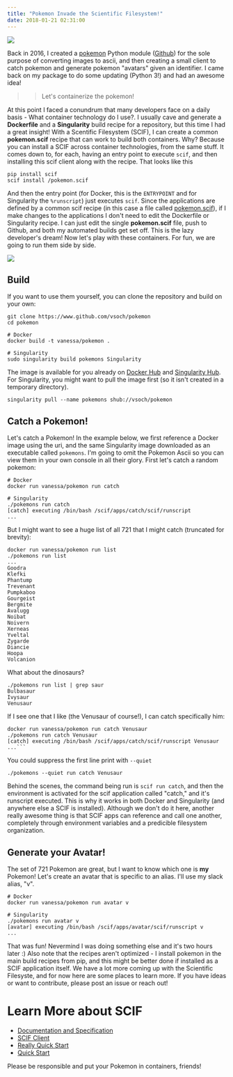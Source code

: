 ```yaml
---
title: "Pokemon Invade the Scientific Filesystem!"
date: 2018-01-21 02:31:00
---
```


<div>
<img src="https://github.com/vsoch/pokemon/raw/master/img/generation.gif">
</div>

Back in 2016, I created a <a href="https://vsoch.github.io/2016/pokemon-ascii/" target="_blank">pokemon</a> Python module (<a href="https://github.com/vsoch/pokemon" target="_blank">Github</a>) for the sole purpose of converting images to ascii, and then creating a small client to catch pokemon and generate pokemon "avatars" given an identifier. I came back on my package to do some updating (Python 3!) and had an awesome idea!

 >> Let's containerize the pokemon!

At this point I faced a conundrum that many developers face on a daily basis - <italic>What container technology do I use?</italic>. I usually cave and generate a **Dockerfile** and a **Singularity** build recipe for a repository, but this time I had a great insight! With a Scentific Filesystem (SCIF), I can create a common **pokemon.scif** recipe that can work to build both containers. Why? Because you can install a SCIF across container technologies, from the same stuff. It comes down to, for each, having an entry point to execute `scif`, and then installing this scif client along with the recipe. That looks like this

```
pip install scif
scif install /pokemon.scif
```

And then the entry point (for Docker, this is the `ENTRYPOINT` and for Singularity the `%runscript`) just executes `scif`. Since the applications are defined by a common scif recipe (in this case a file called <a href="https://github.com/vsoch/pokemon/blob/master/pokemon.scif" target="_blank">pokemon.scif</a>), if I make changes to the applications I don't need to edit the Dockerfile or Singularity recipe. I can just edit the single **pokemon.scif** file, push to Github, and both my automated builds get set off. This is the lazy developer's dream! Now let's play with these containers. For fun, we are going to run them side by side.

<div>
<img src="https://raw.githubusercontent.com/vsoch/pokemon/master/img/scif-containers.png">
</div>

## Build
If you want to use them yourself, you can clone the repository and build on your own:

```
git clone https://www.github.com/vsoch/pokemon
cd pokemon

# Docker
docker build -t vanessa/pokemon .

# Singularity
sudo singularity build pokemons Singularity
```

The image is available for you already on <a href="https://hub.docker.com/r/vanessa/pokemon/" target="_blank">Docker Hub</a> and <a href="https://www.singularity-hub.org/collections/479">Singularity Hub</a>. For Singularity, you might want to pull the image first (so it isn't created in a temporary directory).

```
singularity pull --name pokemons shub://vsoch/pokemon
```

## Catch a Pokemon!
Let's catch a Pokemon! In the example below, we first reference a Docker image using the uri, and the same Singularity image downloaded as an executable called `pokemons`. I'm going to omit the Pokemon Ascii so you can view them in your own console in all their glory. First let's catch a random pokemon:

```
# Docker
docker run vanessa/pokemon run catch

# Singularity
./pokemons run catch
[catch] executing /bin/bash /scif/apps/catch/scif/runscript
...
```

But I might want to see a huge list of all 721 that I might catch (truncated for brevity):

```
docker run vanessa/pokemon run list
./pokemons run list
...
Goodra
Klefki
Phantump
Trevenant
Pumpkaboo
Gourgeist
Bergmite
Avalugg
Noibat
Noivern
Xerneas
Yveltal
Zygarde
Diancie
Hoopa
Volcanion
```

What about the dinosaurs?

```
./pokemons run list | grep saur
Bulbasaur
Ivysaur
Venusaur
```

If I see one that I like (the Venusaur of course!), I can catch specifically him:

```
docker run vanessa/pokemon run catch Venusaur
./pokemons run catch Venusaur
[catch] executing /bin/bash /scif/apps/catch/scif/runscript Venusaur
...```
```

You could suppress the first line print with `--quiet`

```
./pokemons --quiet run catch Venusaur
```

Behind the scenes, the command being run is `scif run catch`, and then the environment is activated for the scif application called "catch," and it's runscript executed. This is why it works in both Docker and Singularity (and anywhere else a SCIF is installed). Although we don't do it here, another really awesome thing is that SCIF apps can reference and call one another, completely through environment variables and a predicible filesystem organization.

## Generate your Avatar!
The set of 721 Pokemon are great, but I want to know which one is <strong>my</strong> Pokemon! Let's create an avatar that is specific to an alias. I'll use my slack alias, "v".

```
# Docker
docker run vanessa/pokemon run avatar v

# Singularity
./pokemons run avatar v
[avatar] executing /bin/bash /scif/apps/avatar/scif/runscript v
...
```

That was fun! Nevermind I was doing something else and it's two hours later :) Also note that the recipes aren't optimized - I install pokemon in the main build recipes from pip, and this might be better done if installed as a SCIF application itself. We have a lot more coming up with the Scientific Filesyste, and for now here are some places to learn more. If you have ideas or want to contribute, please post an issue or reach out!

# Learn More about SCIF
 - [Documentation and Specification](https://sci-f.github.io/)
 - [SCIF Client](https://vsoch.github.io/scif/)
 - [Really Quick Start](https://sci-f.github.io/tutorial-really-quick-start)
 - [Quick Start](https://sci-f.github.io/tutorial-quick-start)

Please be responsible and put your Pokemon in containers, friends!
